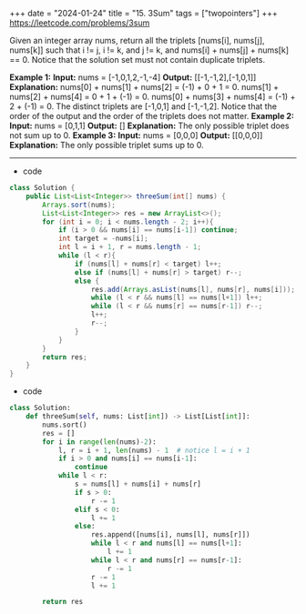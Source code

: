 +++
date = "2024-01-24"
title = "15. 3Sum"
tags = ["twopointers"]
+++
https://leetcode.com/problems/3sum

Given an integer array nums, return all the triplets [nums[i], nums[j], nums[k]] such that i != j, i != k, and j != k, and nums[i] + nums[j] + nums[k] == 0.
Notice that the solution set must not contain duplicate triplets.
 
**Example 1:**
**Input:** nums = [-1,0,1,2,-1,-4] **Output:** [[-1,-1,2],[-1,0,1]] **Explanation:** nums[0] + nums[1] + nums[2] = (-1) + 0 + 1 = 0. nums[1] + nums[2] + nums[4] = 0 + 1 + (-1) = 0. nums[0] + nums[3] + nums[4] = (-1) + 2 + (-1) = 0. The distinct triplets are [-1,0,1] and [-1,-1,2]. Notice that the order of the output and the order of the triplets does not matter. 
**Example 2:**
**Input:** nums = [0,1,1] **Output:** [] **Explanation:** The only possible triplet does not sum up to 0. 
**Example 3:**
**Input:** nums = [0,0,0] **Output:** [[0,0,0]] **Explanation:** The only possible triplet sums up to 0. 

---
- code
```java
class Solution {
    public List<List<Integer>> threeSum(int[] nums) {
        Arrays.sort(nums);
        List<List<Integer>> res = new ArrayList<>();
        for (int i = 0; i < nums.length - 2; i++){
            if (i > 0 && nums[i] == nums[i-1]) continue;
            int target = -nums[i];
            int l = i + 1, r = nums.length - 1;
            while (l < r){
                if (nums[l] + nums[r] < target) l++;
                else if (nums[l] + nums[r] > target) r--;
                else {
                    res.add(Arrays.asList(nums[l], nums[r], nums[i]));
                    while (l < r && nums[l] == nums[l+1]) l++;
                    while (l < r && nums[r] == nums[r-1]) r--;
                    l++;
                    r--;
                }
            }
        }
        return res; 
    }
}
```
- code
```py
class Solution:
    def threeSum(self, nums: List[int]) -> List[List[int]]:
        nums.sort()
        res = []
        for i in range(len(nums)-2):
            l, r = i + 1, len(nums) - 1  # notice l = i + 1
            if i > 0 and nums[i] == nums[i-1]:
                continue
            while l < r:
                s = nums[l] + nums[i] + nums[r]
                if s > 0:
                    r -= 1
                elif s < 0:
                    l += 1
                else:
                    res.append([nums[i], nums[l], nums[r]])
                    while l < r and nums[l] == nums[l+1]:
                        l += 1
                    while l < r and nums[r] == nums[r-1]:
                        r -= 1
                    r -= 1
                    l += 1

        return res
```
